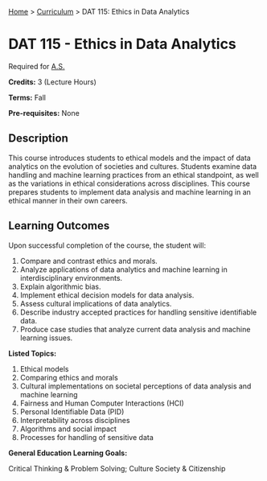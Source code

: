 [Home](../) > [Curriculum](index.html) > DAT 115: Ethics in Data Analytics

# DAT 115 - Ethics in Data Analytics

Required for [A.S.](as_curriculum.md)

**Credits:** 3 (Lecture Hours)

**Terms:** Fall

**Pre-requisites:** None

## Description

This course introduces students to ethical models and the impact of data analytics on the evolution of societies and cultures. Students examine data handling and machine learning practices from an ethical standpoint, as well as the variations in ethical considerations across disciplines. This course prepares students to implement data analysis and machine learning in an ethical manner in their own careers. 

## Learning Outcomes

Upon successful completion of the course, the student will:
1. Compare and contrast ethics and morals.
2. Analyze applications of data analytics and machine learning in interdisciplinary environments.
3. Explain algorithmic bias.
4. Implement ethical decision models for data analysis.
5. Assess cultural implications of data analytics.
6. Describe industry accepted practices for handling sensitive identifiable data.
7. Produce case studies that analyze current data analysis and machine learning issues.                      

**Listed Topics:**

1. Ethical models
2. Comparing ethics and morals
3. Cultural implementations on societal perceptions of data analysis and machine learning
4. Fairness and Human Computer Interactions (HCI)
5. Personal Identifiable Data (PID)
6. Interpretability across disciplines
7. Algorithms and social impact
8. Processes for handling of sensitive data


**General Education Learning Goals:**

Critical Thinking & Problem Solving; Culture Society & Citizenship